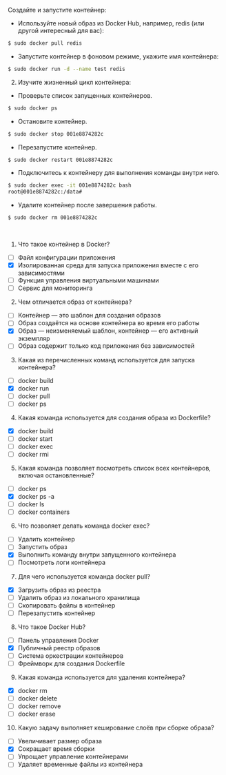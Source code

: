 Создайте и запустите контейнер:
- Используйте новый образ из Docker Hub, например, redis (или другой интересный для вас):
```bash
$ sudo docker pull redis
```
- Запустите контейнер в фоновом режиме, укажите имя контейнера:
```bash
$ sudo docker run -d --name test redis
```
2. Изучите жизненный цикл контейнера: 
  - Проверьте список запущенных контейнеров.
```bash
$ sudo docker ps
```    
  - Остановите контейнер.
```bash
$ sudo docker stop 001e8874282c
``` 
  - Перезапустите контейнер.
```bash
$ sudo docker restart 001e8874282c
```
  - Подключитесь к контейнеру для выполнения команды внутри него.
```bash
$ sudo docker exec -it 001e8874282c bash
root@001e8874282c:/data# 
```    
  - Удалите контейнер после завершения работы.
```bash
$ sudo docker rm 001e8874282c
```
<br>

1. Что такое контейнер в Docker?

- [ ] Файл конфигурации приложения
- [x] Изолированная среда для запуска приложения вместе с его зависимостями
- [ ] Функция управления виртуальными машинами
- [ ] Сервис для мониторинга

2. Чем отличается образ от контейнера?

- [ ] Контейнер — это шаблон для создания образов
- [ ] Образ создаётся на основе контейнера во время его работы
- [x] Образ — неизменяемый шаблон, контейнер — его активный экземпляр
- [ ] Образ содержит только код приложения без зависимостей

3. Какая из перечисленных команд используется для запуска контейнера?

- [ ] docker build
- [x] docker run
- [ ] docker pull
- [ ] docker ps

4. Какая команда используется для создания образа из Dockerfile?

- [x] docker build
- [ ] docker start
- [ ] docker exec
- [ ] docker rmi

5. Какая команда позволяет посмотреть список всех контейнеров, включая остановленные?

- [ ] docker ps
- [x] docker ps -a
- [ ] docker ls
- [ ] docker containers

6. Что позволяет делать команда docker exec?

- [ ] Удалить контейнер
- [ ] Запустить образ
- [x] Выполнить команду внутри запущенного контейнера
- [ ] Посмотреть логи контейнера

7. Для чего используется команда docker pull?

- [x] Загрузить образ из реестра
- [ ] Удалить образ из локального хранилища
- [ ] Скопировать файлы в контейнер
- [ ] Перезапустить контейнер

8. Что такое Docker Hub?

- [ ] Панель управления Docker
- [x] Публичный реестр образов
- [ ] Система оркестрации контейнеров
- [ ] Фреймворк для создания Dockerfile

9. Какая команда используется для удаления контейнера?

- [x] docker rm
- [ ] docker delete
- [ ] docker remove
- [ ] docker erase

10. Какую задачу выполняет кеширование слоёв при сборке образа?

- [ ] Увеличивает размер образа
- [x] Сокращает время сборки
- [ ] Упрощает управление контейнерами
- [ ] Удаляет временные файлы из контейнера
